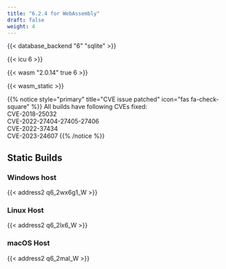 ```yaml
---
title: "6.2.4 for WebAssembly"
draft: false
weight: 4
---
```


{{< database_backend "6" "sqlite" >}}

{{< icu 6 >}}

{{< wasm "2.0.14" true 6 >}}

{{< wasm_static >}}

{{% notice style="primary" title="CVE issue patched" icon="fas fa-check-square" %}}
All builds have following CVEs fixed:  
CVE-2018-25032  
CVE-2022-27404-27405-27406  
CVE-2022-37434  
CVE-2023-24607
{{% /notice %}}

## Static Builds

### Windows host

{{< address2 q6_2wx6g1_W >}}

### Linux Host

{{< address2 q6_2lx6_W >}}

### macOS Host

{{< address2 q6_2mal_W >}}
